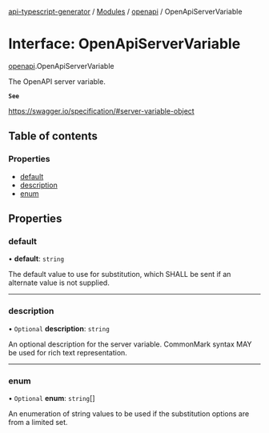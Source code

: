 [api-typescript-generator](../../README.md) / [Modules](../modules.md) / [openapi](../modules/openapi.md) / OpenApiServerVariable

# Interface: OpenApiServerVariable

[openapi](../modules/openapi.md).OpenApiServerVariable

The OpenAPI server variable.

**`See`**

https://swagger.io/specification/#server-variable-object

## Table of contents

### Properties

- [default](openapi.OpenApiServerVariable.md#default)
- [description](openapi.OpenApiServerVariable.md#description)
- [enum](openapi.OpenApiServerVariable.md#enum)

## Properties

### default

• **default**: `string`

The default value to use for substitution, which SHALL be sent if an alternate value is not supplied.

___

### description

• `Optional` **description**: `string`

An optional description for the server variable. CommonMark syntax MAY be used for rich text representation.

___

### enum

• `Optional` **enum**: `string`[]

An enumeration of string values to be used if the substitution options are from a limited set.
